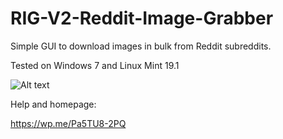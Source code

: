 # RIG-V2-Reddit-Image-Grabber
Simple GUI to download images in bulk from Reddit subreddits.

Tested on Windows 7 and Linux Mint 19.1

![Alt text](https://stevepython.files.wordpress.com/2020/07/settings-enter-personal-use-script-code.jpg "Optional title")


Help and homepage:

https://wp.me/Pa5TU8-2PQ
